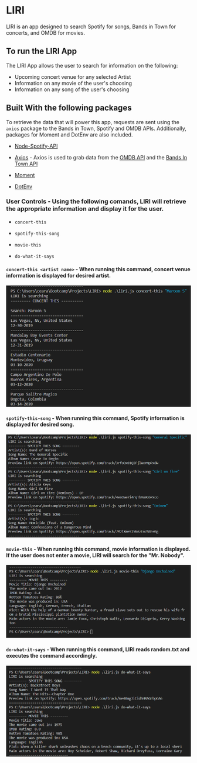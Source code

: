 # LIRI
LIRI is an app designed to search Spotify for songs, Bands in Town for concerts, and OMDB for movies.

## To run the LIRI App

The LIRI App allows the user to search for information on the following:
* Upcoming concert venue for any selected Artist
* Information on any movie of the user's choosing
* Information on any song of the user's choosing

## Built With the following packages

To retrieve the data that will power this app, requests are sent using the `axios` package to the Bands in Town, Spotify and OMDB APIs. Additionally, packages for Moment and DotEnv are also included.

   * [Node-Spotify-API](https://www.npmjs.com/package/node-spotify-api)

   * [Axios](https://www.npmjs.com/package/axios) - Axios is used to grab data from the [OMDB API](http://www.omdbapi.com) and the [Bands In Town API](http://www.artists.bandsintown.com/bandsintown-api)

   * [Moment](https://www.npmjs.com/package/moment)

   * [DotEnv](https://www.npmjs.com/package/dotenv)


### User Controls -  Using the following comands, LIRI will retrieve the appropriate information and display it for the user.

   * `concert-this`

   * `spotify-this-song`

   * `movie-this`

   * `do-what-it-says`

  #### `concert-this <artist name>` - When running this command, concert venue information is displayed for desired artist.
   ![alt concert-this](screenshots/concert-this2.png)  



  #### `spotify-this-song` - When running this command, Spotify information is displayed for desired song.
   ![alt spotify-this](screenshots/spotify-this-song.PNG)



   #### `movie-this` - When running this command, movie information is displayed. If the user does not enter a movie, LIRI will search for the "Mr. Nobody".
   ![alt movie-this](screenshots/movie-this.png)


   #### `do-what-it-says` - When running this command, LIRI reads random.txt and executes the command accordingly.
   ![alt movie-this](screenshots/do-what-it-says.png)
